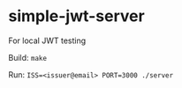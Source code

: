 # simple-jwt-server
For local JWT testing

Build: `make`

Run: `ISS=<issuer@email> PORT=3000 ./server`
